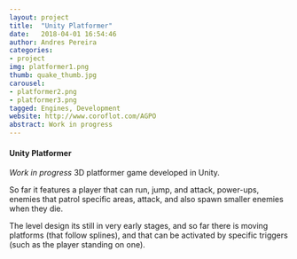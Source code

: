 ```yaml
---
layout: project
title:  "Unity Platformer"
date:   2018-04-01 16:54:46
author: Andres Pereira
categories:
- project
img: platformer1.png
thumb: quake_thumb.jpg
carousel:
- platformer2.png
- platformer3.png
tagged: Engines, Development
website: http://www.coroflot.com/AGPO
abstract: Work in progress
---
```

#### Unity Platformer
*Work in progress*
3D platformer game developed in Unity.

So far it features a player that can run, jump, and attack, power-ups, enemies that patrol specific areas, attack, and also spawn smaller enemies when they die.

The level design its still in very early stages, and so far there is moving platforms (that follow splines), and that can be activated by specific triggers (such as the player standing on one).
